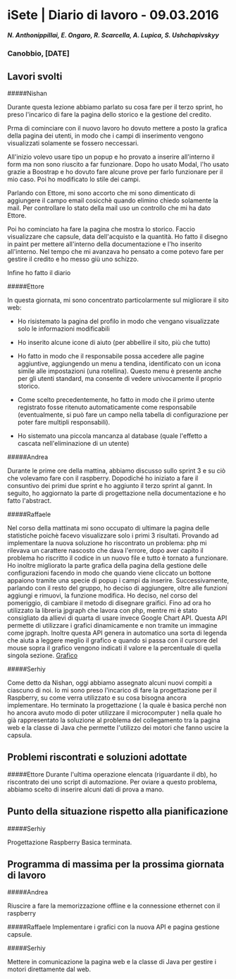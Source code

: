 

# iSete | Diario di lavoro - 09.03.2016
##### N. Anthonippillai, E. Ongaro, R. Scarcella, A. Lupica, S. Ushchapivskyy
### Canobbio, [DATE]

## Lavori svolti
#####Nishan

Durante questa lezione abbiamo parlato su cosa fare per il terzo sprint, ho
preso l'incarico di fare la pagina dello storico e la gestione del credito.

Prma di cominciare con il nuovo lavoro ho dovuto mettere a posto la grafica
della pagina dei utenti, in modo che i campi di inserimento vengono
visualizzati solamente se fossero neccessari.

All'inizio volevo usare tipo un popup e ho provato a inserire all'interno il
form ma non sono riuscito a far funzionare.
Dopo ho usato Modal, l'ho usato grazie a Boostrap e ho dovuto fare alcune prove
per farlo funzionare per il mio caso. Poi ho modificato lo stile dei campi.

Parlando con Ettore, mi sono accorto che mi sono dimenticato di aggiungere il
campo email cosicchè quando elimino chiedo solamente la mail.
Per controllare lo stato della mail uso un controllo che mi ha dato Ettore.

Poi ho cominciato ha fare la pagina che mostra lo storico. Faccio visualizzare
che capsule, data dell'acquisto e la quantità.
Ho fatto il disegno in paint per mettere all'interno della documentazione e
l'ho inserito all'interno.
Nel tempo che mi avanzava ho pensato a come potevo fare per gestire il credito
e ho messo giù uno schizzo.

Infine ho fatto il diario


#####Ettore

In questa giornata, mi sono concentrato particolarmente sul migliorare il
sito web:
 - Ho risistemato la pagina del profilo in modo che vengano visualizzate solo
   le informazioni modificabili

 - Ho inserito alcune icone di aiuto (per abbellire il sito, più che tutto)

 - Ho fatto in modo che il responsabile possa accedere alle pagine aggiuntive,
   aggiungendo   un menu a tendina, identificato con un icona simile alle
   impostazioni (una rotellina).
   Questo menu è presente anche per gli utenti standard, ma consente di vedere
   univocamente il proprio storico.

 - Come scelto precedentemente, ho fatto in modo che il primo utente registrato
   fosse ritenuto automaticamente come
   responsabile (eventualmente, si può fare un campo nella tabella di
   configurazione per poter fare multipli responsabili).

 - Ho sistemato una piccola mancanza al database (quale l'effetto a cascata
   nell'eliminazione di un utente)


#####Andrea

Durante le prime ore della mattina, abbiamo discusso sullo sprint 3 e su ciò
che volevamo fare con il raspberry.
Dopodiché ho iniziato a fare il consuntivo dei primi due sprint e ho aggiunto
il terzo sprint al gannt.
In seguito, ho aggiornato la parte di progettazione nella documentazione e
ho fatto l'abstract.


#####Raffaele

Nel corso della mattinata mi sono occupato di ultimare la pagina delle
statistiche poichè facevo visualizzare solo i primi 3 risultati.
Provando ad implementare la nuova soluzione ho riscontrato un problema:
php mi rilevava un carattere nascosto che dava l'errore, dopo aver capito il
problema ho riscritto il codice in un nuovo file e tutto è tornato a funzionare.
Ho inoltre migliorato la parte grafica della pagina della gestione delle
configurazioni facendo in modo che quando viene cliccato un bottone
appaiono tramite una specie di popup i campi da inserire.
Successivamente, parlando con il resto del gruppo, ho deciso di aggiungere,
oltre alle funzioni aggiungi e rimuovi, la funzione modifica.
Ho deciso, nel corso del pomeriggio, di cambiare il metodo di disegnare
graifici. Fino ad ora ho utilizzato la libreria jpgraph che lavora con php,
mentre mi è stato consigliato da allievi di quarta di usare invece Google
Chart API. Questa API permette di utilizzare i grafici dinamicamente e non
tramite un immagine come jpgraph. Inoltre questa API genera in automatico una
sorta di legenda che aiuta a leggere meglio il grafico e quando si passa
con il cursore del mouse sopra il grafico vengono indicati il valore e la
percentuale di quella singola sezione.
[Grafico](https://github.com/LuMug/iSete/tree/master/Documentazione/img/grafico.png)


#####Serhiy

Come detto da Nishan, oggi abbiamo assegnato alcuni nuovi compiti a ciascuno di noi. Io mi sono preso l'incarico di fare la progettazione per il Raspberry, su come verra utilizzato e su cosa bisogna ancora implementare.
Ho terminato la progettazione ( la quale è basica perché non ho ancora avuto modo di poter utilizzare il microcomputer ) nella quale ho già rappresentato la soluzione al problema del collegamento tra la pagina web e la classe di Java che permette l'utilizzo dei motori che fanno uscire la capsula.

##  Problemi riscontrati e soluzioni adottate

#####Ettore
Durante l'ultima operazione elencata (riguardante il db), ho riscontrato dei
uno script di automazione. Per oviare a questo problema, abbiamo scelto di
inserire alcuni dati di prova a mano.

##  Punto della situazione rispetto alla pianificazione

#####Serhiy

Progettazione Raspberry Basica terminata.

## Programma di massima per la prossima giornata di lavoro

#####Andrea

Riuscire a fare la memorizzazione offline e la connessione ethernet con
il raspberry


#####Raffaele
Implementare i grafici con la nuova API e pagina gestione capsule.


#####Serhiy

Mettere in comunicazione la pagina web e la classe di Java per gestire i motori direttamente dal web.